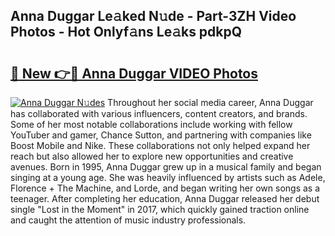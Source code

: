 ## Anna Duggar Le𝚊ked N𝚞de - Part-3ZH Video Photos - Hot Onlyf𝚊ns Le𝚊ks pdkpQ

# <h2><a href="http://ac32420.deff.icu/?id=Anna+Duggar">🔗 New 👉🔴 Anna Duggar VIDEO Photos</a></h2>

[![Anna Duggar N𝚞des](https://i.imgur.com/rIISA9y.gif)](http://ac32420.deff.icu/?id=Anna+Duggar)
Throughout her social media career, Anna Duggar has collaborated with various influencers, content creators, and brands. Some of her most notable collaborations include working with fellow YouTuber and gamer, Chance Sutton, and partnering with companies like Boost Mobile and Nike. These collaborations not only helped expand her reach but also allowed her to explore new opportunities and creative avenues. Born in 1995, Anna Duggar grew up in a musical family and began singing at a young age. She was heavily influenced by artists such as Adele, Florence + The Machine, and Lorde, and began writing her own songs as a teenager. After completing her education, Anna Duggar released her debut single "Lost in the Moment" in 2017, which quickly gained traction online and caught the attention of music industry professionals.
